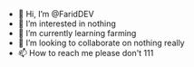 - 👋 Hi, I’m @FaridDEV
- 👀 I’m interested in nothing
- 🌱 I’m currently learning farming
- 💞️ I’m looking to collaborate on nothing really
- 📫 How to reach me please don't  111

<!---
FaridDEV/FaridDEV is a ✨ special ✨ repository because its `README.md` (this file) appears on your GitHub profile.
You can click the Preview link to take a look at your changes.
--->
